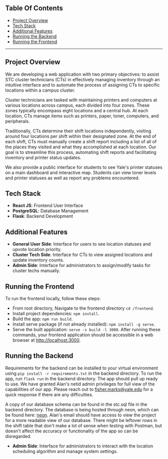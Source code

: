 ## Table Of Contents
- [Project Overview](#project-overview)
- [Tech Stack](#tech-stack)
- [Additional Features](#additional-features)
- [Running the Backend](#running-the-backend)
- [Running the Frontend](#running-the-frontend)

---

## Project Overview

We are developing a web application with two primary objectives: to assist STC cluster technicians (CTs) in effectively managing inventory through an intuitive interface and to automate the process of assigning CTs to specific locations within a campus cluster. 

Cluster technicians are tasked with maintaining printers and computers at various locations across campus, each divided into four zones. These zones typically encompass eight locations and a central hub. At each location, CTs manage items such as printers, paper, toner, computers, and peripherals. 

Traditionally, CTs determine their shift locations independently, visiting around four locations per shift within their designated zone. At the end of each shift, CTs must manually create a shift report including a list of all of the places they visited and what they accomplished at each location. Our goal is to streamline this process, automating shift reports and facilitating inventory and printer status updates.

We also provide a public interface for students to see Yale's printer statuses on a main dashboard and interactive map. Students can view toner levels and printer statuses as well as report any problems encountered.

## Tech Stack
- **React JS**: Frontend User Interface
- **PostgreSQL**: Database Management
- **Flask**: Backend Development

## Additional Features
- **General User Side**: Interface for users to see location statuses and upvote location priority.
- **Cluster Tech Side**: Interface for CTs to view assigned locations and update inventory counts.
- **Admin Side**: Interface for administrators to assign/modify tasks for cluster techs manually.

## Running the Frontend

To run the frontend locally, follow these steps:
- From root directory, Navigate to the frontend directory `cd /frontend`.
- Install project dependencies: `npm install`.
- Build the app: `npm run build`.
- Install serve package (if not already installed): `npm install -g serve`.
- Serve the built application: `serve -s build -l 3000`. After running these commands, your frontend application should be accessible in a web browser at [http://localhost:3000](http://localhost:3000).

## Running the Backend

Requirements for the backend can be installed to your virtual environment using `pip install -r requirements.txt` in the backend directory.
To run the app, run `flask run` in the backend directory.
The app should pull up ready to use. 
We have granted Alan's netid admin privileges for full view of the capabilities of our app.
Please reach out to fisher.marks@yale.edu for a quick response if there are any difficulties.

A copy of our database schema can be found in the stc.sql file in the backend directory. The database is being hosted through neon, which can be found here: [neon](https://console.neon.tech/app/projects/frosty-darkness-11741169). Alan's email should have access to view the project for a more readable view of our database. There might be leftover rows in the shift table that don't make a lot of sense when testing with Postman, but doesn't affect the accuracy or functionality of the app so can be disregarded.

- **Admin Side**: Interface for administrators to interact with the location scheduling algorithm and manage system settings.


